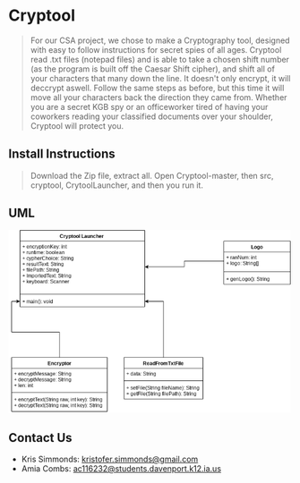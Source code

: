 # Cryptool
> For our CSA project, we chose to make a Cryptography tool, designed with easy to follow instructions for secret spies of all ages. Cryptool read .txt files (notepad files) and is able to take a chosen shift number (as the program is built off the Caesar Shift cipher), and shift all of your characters that many down the line. It doesn't only encrypt, it will deccrypt aswell. Follow the same steps as before, but this time it will move all your characters back the direction they came from. Whether you are a secret KGB spy or an officeworker tired of having your coworkers reading your classified documents over your shoulder, Cryptool will protect you.

## Install Instructions
> Download the Zip file, extract all.
Open Cryptool-master, then src, cryptool, CrytoolLauncher, and then you run it.

## UML
![flowchart](https://github.com/davwest-cryptographers/Cryptool/blob/master/Cryptool%20UML.png)

## Contact Us
* Kris Simmonds: kristofer.simmonds@gmail.com
* Amia Combs: ac116232@students.davenport.k12.ia.us
